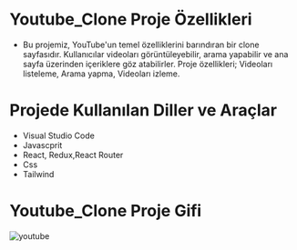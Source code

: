 # Youtube_Clone Proje Özellikleri
<ul>
  <li>Bu projemiz, YouTube'un temel özelliklerini barındıran bir clone sayfasıdır. Kullanıcılar videoları görüntüleyebilir, arama yapabilir ve ana sayfa üzerinden içeriklere göz atabilirler. Proje özellikleri; Videoları listeleme, Arama yapma, Videoları izleme.
  </li>
</ul>

# Projede Kullanılan Diller ve Araçlar

<ul>
  <li>Visual Studio Code</li>
  <li>Javascprit</li>
   <li>React, Redux,React Router</li>
    <li>Css</li>
    <li>Tailwind</li>
</ul>

#  Youtube_Clone Proje Gifi
![youtube](https://github.com/user-attachments/assets/69597f05-58dd-4ae6-8f50-b364d01467a6)

